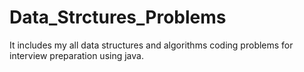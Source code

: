 # Data_Strctures_Problems
It includes my all data structures and algorithms coding problems for interview preparation using java.
